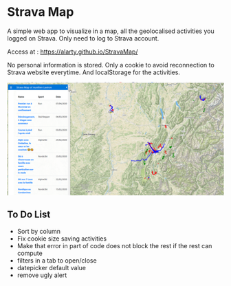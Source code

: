 # Strava Map

A simple web app to visualize in a map, all the geolocalised activities you logged on Strava. Only need to log to Strava account.

Access at : https://alarty.github.io/StravaMap/

No personal information is stored. Only a cookie to avoid reconnection to Strava website everytime. And localStorage for the activities.

![alt text](view.png "Vue de l'application")

## To Do List
* Sort by column
* Fix cookie size saving activities
* Make that error in part of code does not block the rest if the rest can compute
* filters in a tab to open/close
* datepicker default value
* remove ugly alert